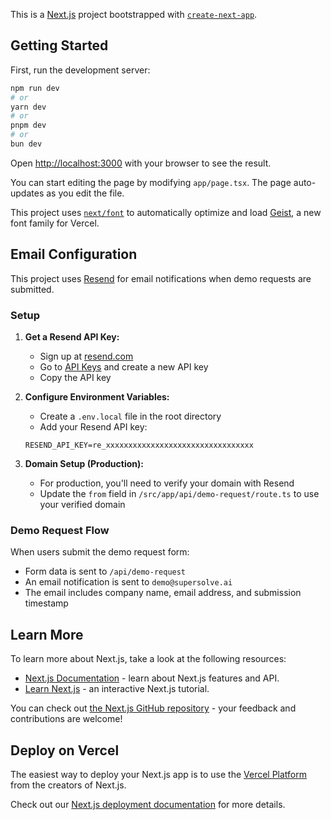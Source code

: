 This is a [Next.js](https://nextjs.org) project bootstrapped with [`create-next-app`](https://nextjs.org/docs/app/api-reference/cli/create-next-app).

## Getting Started

First, run the development server:

```bash
npm run dev
# or
yarn dev
# or
pnpm dev
# or
bun dev
```

Open [http://localhost:3000](http://localhost:3000) with your browser to see the result.

You can start editing the page by modifying `app/page.tsx`. The page auto-updates as you edit the file.

This project uses [`next/font`](https://nextjs.org/docs/app/building-your-application/optimizing/fonts) to automatically optimize and load [Geist](https://vercel.com/font), a new font family for Vercel.

## Email Configuration

This project uses [Resend](https://resend.com) for email notifications when demo requests are submitted.

### Setup

1. **Get a Resend API Key:**

   - Sign up at [resend.com](https://resend.com)
   - Go to [API Keys](https://resend.com/api-keys) and create a new API key
   - Copy the API key

2. **Configure Environment Variables:**

   - Create a `.env.local` file in the root directory
   - Add your Resend API key:

   ```
   RESEND_API_KEY=re_xxxxxxxxxxxxxxxxxxxxxxxxxxxxxxxxx
   ```

3. **Domain Setup (Production):**
   - For production, you'll need to verify your domain with Resend
   - Update the `from` field in `/src/app/api/demo-request/route.ts` to use your verified domain

### Demo Request Flow

When users submit the demo request form:

- Form data is sent to `/api/demo-request`
- An email notification is sent to `demo@supersolve.ai`
- The email includes company name, email address, and submission timestamp

## Learn More

To learn more about Next.js, take a look at the following resources:

- [Next.js Documentation](https://nextjs.org/docs) - learn about Next.js features and API.
- [Learn Next.js](https://nextjs.org/learn) - an interactive Next.js tutorial.

You can check out [the Next.js GitHub repository](https://github.com/vercel/next.js) - your feedback and contributions are welcome!

## Deploy on Vercel

The easiest way to deploy your Next.js app is to use the [Vercel Platform](https://vercel.com/new?utm_medium=default-template&filter=next.js&utm_source=create-next-app&utm_campaign=create-next-app-readme) from the creators of Next.js.

Check out our [Next.js deployment documentation](https://nextjs.org/docs/app/building-your-application/deploying) for more details.
